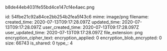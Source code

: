 b8de44eb4031fe55bd4ce147cf4e4aec.png

id: 54fbe21c92a84ce2bb254b2fea5f43c6
mime: image/png
filename: 
created_time: 2020-07-13T09:17:28.097Z
updated_time: 2020-07-13T09:17:28.097Z
user_created_time: 2020-07-13T09:17:28.097Z
user_updated_time: 2020-07-13T09:17:28.097Z
file_extension: png
encryption_cipher_text: 
encryption_applied: 0
encryption_blob_encrypted: 0
size: 66743
is_shared: 0
type_: 4